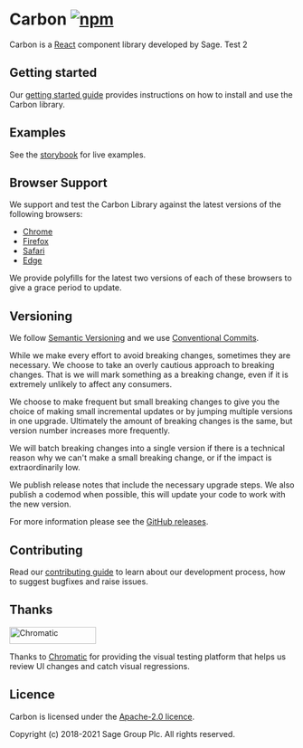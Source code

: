 # Carbon [![npm](https://img.shields.io/npm/v/carbon-react.svg)](https://www.npmjs.com/package/carbon-react)

Carbon is a [React](https://facebook.github.io/react/) component library developed by Sage.
Test 2
## Getting started

Our [getting started guide](docs/getting-started.stories.mdx) provides instructions on how to install and use the Carbon library.

## Examples

See the [storybook](https://carbon.sage.com/) for live examples.

## Browser Support

We support and test the Carbon Library against the latest versions of the following browsers:

- [Chrome](https://www.google.com/chrome/)
- [Firefox](https://www.mozilla.org/firefox/)
- [Safari](https://www.apple.com/safari/)
- [Edge](https://www.microsoft.com/windows/microsoft-edge)

We provide polyfills for the latest two versions of each of these browsers to give a grace period to update.

## Versioning

We follow [Semantic Versioning](https://semver.org/) and we use [Conventional Commits](https://www.conventionalcommits.org/en/v1.0.0/).

While we make every effort to avoid breaking changes, sometimes they are necessary. We choose to take an overly cautious
approach to breaking changes. That is we will mark something as a breaking change, even if it is extremely unlikely to affect any consumers.

We choose to make frequent but small breaking changes to give you the choice of making small incremental updates or by jumping multiple versions
in one upgrade. Ultimately the amount of breaking changes is the same, but version number increases more frequently.

We will batch breaking changes into a single version if there is a technical reason why we can't make a small breaking change, or if the impact is extraordinarily low.

We publish release notes that include the necessary upgrade steps. We also publish a codemod when possible, this will update your code to work with the new version.

For more information please see the [GitHub releases](https://github.com/Sage/carbon).

## Contributing

Read our [contributing guide](CONTRIBUTING.md) to learn about our development process, how to suggest bugfixes and raise issues.

## Thanks

<a href="https://www.chromatic.com/"><img src="https://user-images.githubusercontent.com/321738/84662277-e3db4f80-af1b-11ea-88f5-91d67a5e59f6.png" width="153" height="30" alt="Chromatic" /></a>

Thanks to [Chromatic](https://www.chromatic.com/) for providing the visual testing platform that helps us review UI changes and catch visual regressions.

## Licence

Carbon is licensed under the [Apache-2.0 licence](LICENSE).

Copyright (c) 2018-2021 Sage Group Plc. All rights reserved.

